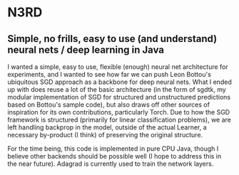 N3RD
====

## Simple, no frills, easy to use (and understand) neural nets / deep learning in Java

I wanted a simple, easy to use, flexible (enough) neural net architecture for experiments, and I wanted to see how far we can push Leon Bottou's ubiquitous SGD approach as a backbone for deep neural nets.  What I ended up with does reuse a lot of the basic architecture (in the form of sgdtk, my modular implementation of SGD for structured and unstructured predictions based on Bottou's sample code), but also draws off other sources of inspiration for its own contributions, particularly Torch.  Due to how the SGD framework is structured (primarily for linear classification problems), we are left handling backprop in the model, outside of the actual Learner, a necessary by-product (I think) of preserving the original structure.

For the time being, this code is implemented in pure CPU Java, though I believe other backends should be possible well (I hope to address this in the near future).  Adagrad is currently used to train the network layers.